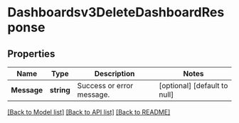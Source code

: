# Dashboardsv3DeleteDashboardResponse

## Properties
Name | Type | Description | Notes
------------ | ------------- | ------------- | -------------
**Message** | **string** | Success or error message. | [optional] [default to null]

[[Back to Model list]](../README.md#documentation-for-models) [[Back to API list]](../README.md#documentation-for-api-endpoints) [[Back to README]](../README.md)

